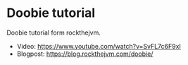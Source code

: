 # Doobie tutorial

Doobie tutorial form rockthejvm.
* Video: https://www.youtube.com/watch?v=SvFL7c6F9xI
* Blogpost: https://blog.rockthejvm.com/doobie/

